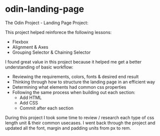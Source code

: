 # odin-landing-page

The Odin Project - Landing Page Project:

This project helped reinforece the following lessons:

- Flexbox
- Alignment & Axes
- Grouping Selector & Chaining Selector

I found great value in this project because it helped me get a better understanding of basic workflow:

- Reviewing the requirements, colors, fonts & desired end result
- Thinking through how to structure the landing page in an efficient way
- Determining what elements had common css properties
- Following the same process when building out each section:
  - Add HTML
  - Add CSS
  - Commit after each section

During this project I took some time to review / research each type of css length unit & their common usecases. I went back through the project and updated all the font, margin and padding units from px to rem.
